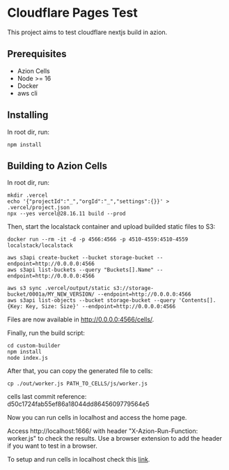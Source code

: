 # Cloudflare Pages Test
This project aims to test cloudflare nextjs build in azion.

## Prerequisites
* Azion Cells
* Node >= 16
* Docker
* aws cli

## Installing
In root dir, run:
```
npm install
```

## Building to Azion Cells
In root dir, run: 
```
mkdir .vercel
echo '{"projectId":"_","orgId":"_","settings":{}}' > .vercel/project.json
npx --yes vercel@28.16.11 build --prod
```

Then, start the localstack container and upload builded static files to S3:
```
docker run --rm -it -d -p 4566:4566 -p 4510-4559:4510-4559 localstack/localstack

aws s3api create-bucket --bucket storage-bucket --endpoint=http://0.0.0.0:4566
aws s3api list-buckets --query "Buckets[].Name" --endpoint=http://0.0.0.0:4566

aws s3 sync .vercel/output/static s3://storage-bucket/0001a/MY_NEW_VERSION/ --endpoint=http://0.0.0.0:4566
aws s3api list-objects --bucket storage-bucket --query 'Contents[].{Key: Key, Size: Size}' --endpoint=http://0.0.0.0:4566
```

Files are now available in http://0.0.0.0:4566/cells/.

Finally, run the build script:
```
cd custom-builder
npm install
node index.js
```
After that, you can copy the generated file to cells:
```
cp ./out/worker.js PATH_TO_CELLS/js/worker.js
```

cells last commit reference: d50c1724fab55ef86a18044dd8645609779564e5

Now you can run cells in localhost and access the home page.

Access http://localhost:1666/ with header "X-Azion-Run-Function: worker.js" to check the results.
Use a browser extension to add the header if you want to test in a browser.

To setup and run cells in localhost check this [link](https://github.com/aziontech/cells).
